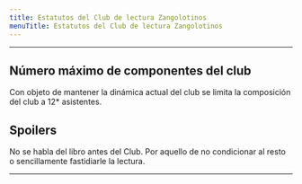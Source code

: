 ```yaml
---
title: Estatutos del Club de lectura Zangolotinos
menuTitle: Estatutos del Club de lectura Zangolotinos
---
```

***
## Número máximo de componentes del club
Con objeto de mantener la dinámica actual del club se limita la composición del club a 12* asistentes.
## Spoilers
No se habla del libro antes del Club. Por aquello de no condicionar al resto o sencillamente fastidiarle la lectura. 
***
